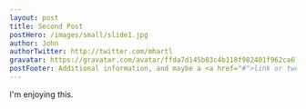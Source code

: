 ```yaml
---
layout: post
title: Second Post
postHero: /images/small/slide1.jpg
author: John
authorTwitter: http://twitter.com/mhartl
gravatar: https://gravatar.com/avatar/ffda7d145b83c4b118f982401f962ca6?s=150
postFooter: Additional information, and maybe a <a href="#">link or two</a>
---
```


I'm enjoying this.